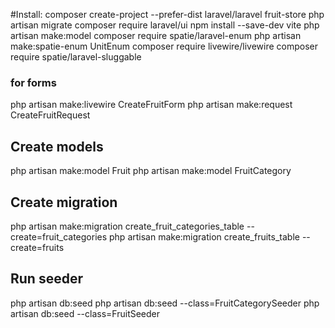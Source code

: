 #Install:
composer create-project --prefer-dist laravel/laravel fruit-store
php artisan migrate
composer require laravel/ui
npm install --save-dev vite
php artisan make:model
composer require spatie/laravel-enum
php artisan make:spatie-enum UnitEnum
composer require livewire/livewire
composer require spatie/laravel-sluggable
### for forms
php artisan make:livewire CreateFruitForm
php artisan make:request CreateFruitRequest

## Create models
php artisan make:model Fruit
php artisan make:model FruitCategory


## Create migration
php artisan make:migration create_fruit_categories_table --create=fruit_categories
php artisan make:migration create_fruits_table --create=fruits
## Run seeder
php artisan db:seed
php artisan db:seed --class=FruitCategorySeeder
php artisan db:seed --class=FruitSeeder